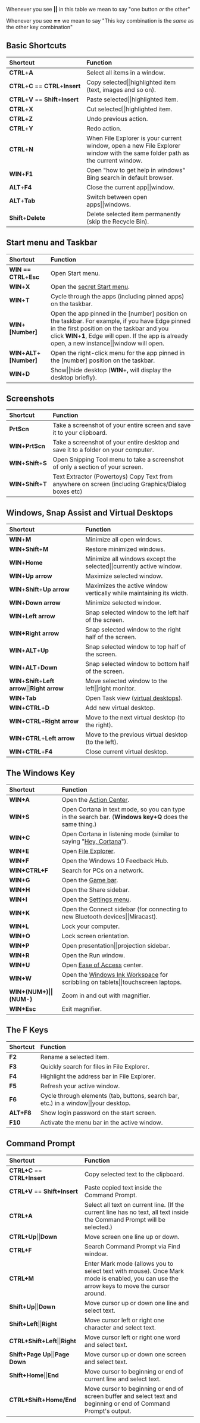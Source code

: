Whenever you see **\|\|** in this table we mean to say "one button *or* the other"

Whenever you see **\=\=** we mean to say "This key combination is the *same* as the other key combination"

## Basic Shortcuts
|Shortcut|Function|
|:--------|:--------|
|**CTRL**+**A**|Select all items in a window.|
|**CTRL**+**C** == **CTRL**+**Insert**|Copy selected\|\|highlighted item (text, images and so on).|
|**CTRL**+**V** == **Shift**+**Insert**|Paste selected\|\|highlighted item.
|**CTRL**+**X**|Cut selected\|\|highlighted item.|
|**CTRL**+**Z**|Undo previous action.|
|**CTRL**+**Y**|Redo action.|
|**CTRL**+**N**|When File Explorer is your current window, open a new File Explorer window with the same folder path as the current window.|
|**WIN**+**F1**|Open "how to get help in windows" Bing search in default browser.|
|**ALT**+**F4**|Close the current app\|\|window.|
|**ALT**+**Tab**|Switch between open apps\|\|windows.|
|**Shift**+**Delete**|Delete selected item permanently (skip the Recycle Bin).|

## Start menu and Taskbar
|Shortcut|Function|
|:--------|:--------|
|**WIN == CTRL**+**Esc**|Open Start menu.
|**WIN**+**X**|Open the [secret Start menu](https://www.cnet.com/tech/computing/windows-10s-secret-start-menu/).
|**WIN**+**T**|Cycle through the apps (including pinned apps) on the taskbar.
|**WIN**+**[Number]**|Open the app pinned in the [number] position on the taskbar. For example, if you have Edge pinned in the first position on the taskbar and you click **WIN**+**1**, Edge will open. If the app is already open, a new instance\|\|window will open.
|**WIN**+**ALT**+**[Number]**|Open the right-click menu for the app pinned in the [number] position on the taskbar.
|**WIN**+**D**|Show\|\|hide desktop (**WIN**+**,** will display the desktop briefly).

## Screenshots
|Shortcut|Function|
|:--------|:--------|
|**PrtScn**|Take a screenshot of your entire screen and save it to your clipboard.|
|**WIN**+**PrtScn**|Take a screenshot of your entire desktop and save it to a folder on your computer.|
|**WIN**+**Shift**+**S**|Open Snipping Tool menu to take a screenshot of only a section of your screen.|
|**WIN**+**Shift**+**T**|Text Extractor (Powertoys) Copy Text from anywhere on screen (including Graphics/Dialog boxes etc)|

## Windows, Snap Assist and Virtual Desktops
|Shortcut|Function|
|:--------|:--------|
|**WIN**+**M**|Minimize all open windows.|
|**WIN**+**Shift**+**M**|Restore minimized windows.|
|**WIN**+**Home**|Minimize all windows except the selected\|\|currently active window.|
|**WIN**+**Up arrow**|Maximize selected window.|
|**WIN**+**Shift**+**Up arrow**|Maximizes the active window vertically while maintaining its width.|
|**WIN**+**Down arrow**|Minimize selected window.|
|**WIN**+**Left arrow**|Snap selected window to the left half of the screen.|
|**WIN+Right arrow**|Snap selected window to the right half of the screen.|
|**WIN**+**ALT**+**Up**|Snap selected window to top half of the screen.|
|**WIN**+**ALT**+**Down**|Snap selected window to bottom half of the screen.|
|**WIN**+**Shift**+**Left arrow**\|\|**Right arrow**|Move selected window to the left\|\|right monitor.|
|**WIN**+**Tab**|Open Task view ([virtual desktops](https://www.cnet.com/tech/services-and-software/how-to-use-multiple-desktops-on-one-screen-in-windows-11/)).|
|**WIN**+**CTRL**+**D**|Add new virtual desktop.|
|**WIN**+**CTRL**+**Right arrow**|Move to the next virtual desktop (to the right).|
|**WIN**+**CTRL**+**Left arrow**|Move to the previous virtual desktop (to the left).|
|**WIN**+**CTRL**+**F4**|Close current virtual desktop.|

## The Windows Key
|Shortcut|Function|
|:--------|:--------|
|**WIN+A**|Open the [Action Center](https://www.cnet.com/tech/computing/exploring-the-notifications-center-in-windows-10/).|
|**WIN+S**|Open Cortana in text mode, so you can type in the search bar. (**Windows key+Q** does the same thing.)|
|**WIN+C**|Open Cortana in listening mode (similar to saying "[Hey, Cortana](https://www.cnet.com/tech/software/how-to-enable-hey-cortana-on-windows-10/)").|
|**WIN+E**|Open [File Explorer](https://www.cnet.com/tech/computing/file-explorer-tips-and-tricks/).|
|**WIN+F**|Open the Windows 10 Feedback Hub.|
|**WIN+CTRL+F**|Search for PCs on a network.|
|**WIN+G**|Open the [Game bar](https://www.cnet.com/tech/computing/use-the-xbox-app-to-record-your-screen-in-windows-10/).|
|**WIN+H**|Open the Share sidebar.|
|**WIN+I**|Open the [Settings menu](https://www.cnet.com/tech/computing/exploring-the-windows-10-settings-menu/).|
|**WIN+K**|Open the Connect sidebar (for connecting to new Bluetooth devices\|\|Miracast).|
|**WIN+L**|Lock your computer.|
|**WIN+O**|Lock screen orientation.|
|**WIN+P**|Open presentation\|\|projection sidebar.|
|**WIN+R**|Open the Run window.|
|**WIN+U**|Open [Ease of Access](https://www.cnet.com/tech/computing/windows-10-settings-menu-the-ease-of-access-tab/) center.|
|**WIN+W**|Open the [Windows Ink Workspace](https://www.cnet.com/tech/computing/exploring-the-new-windows-ink-workspace/) for scribbling on tablets\|\|touchscreen laptops.|
|**WIN+(NUM+)\|\|(NUM-)**|Zoom in and out with magnifier.|
|**WIN+Esc**|Exit magnifier.|

## The F Keys
|Shortcut|Function|
|:--------|:--------|
|**F2**|Rename a selected item.|
|**F3**|Quickly search for files in File Explorer.|
|**F4**|Highlight the address bar in File Explorer.|
|**F5**|Refresh your active window.|
|**F6**|Cycle through elements (tab, buttons, search bar, etc.) in a window\|\|your desktop.|
|**ALT+F8**|Show login password on the start screen.|
|**F10**|Activate the menu bar in the active window.|

## Command Prompt
|Shortcut|Function|
|:-------|:--------|
|**CTRL+C** == **CTRL+Insert**|Copy selected text to the clipboard.|
|**CTRL+V** == **Shift+Insert**|Paste copied text inside the Command Prompt.|
|**CTRL+A**|Select all text on current line. (If the current line has no text, all text inside the Command Prompt will be selected.)|
|**CTRL+Up**\|\|**Down**|Move screen one line up or down.|
|**CTRL+F**|Search Command Prompt via Find window.|
|**CTRL+M**|Enter Mark mode (allows you to select text with mouse). Once Mark mode is enabled, you can use the arrow keys to move the cursor around.|
|**Shift+Up**\|\|**Down**|Move cursor up or down one line and select text.|
|**Shift+Left**\|\|**Right**|Move cursor left or right one character and select text.|
|**CTRL+Shift+Left**\|\|**Right**|Move cursor left or right one word and select text.|
|**Shift+Page Up**\|\|**Page Down**|Move cursor up or down one screen and select text.|
|**Shift+Home**\|\|**End**|Move cursor to beginning or end of current line and select text.|
|**CTRL+Shift+Home/End**|Move cursor to beginning or end of screen buffer and select text and beginning or end of Command Prompt's output.|
